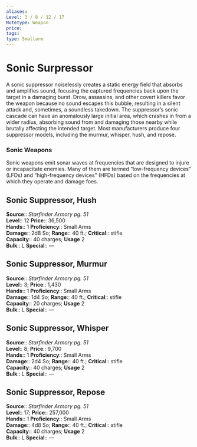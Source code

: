 ```yaml
---
aliases: 
Level: 3 / 8 / 12 / 17
Notetype: Weapon
price: 
tags: 
type: Smallarm
---
```


# Sonic Surpressor

A sonic suppressor noiselessly creates a static energy field that absorbs and amplifies sound, focusing the captured frequencies back upon the target in a damaging burst. Drow, assassins, and other covert killers favor the weapon because no sound escapes this bubble, resulting in a silent attack and, sometimes, a soundless takedown. The suppressor’s sonic cascade can have an anomalously large initial area, which crashes in from a wider radius, absorbing sound from and damaging those nearby while brutally affecting the intended target. Most manufacturers produce four suppressor models, including the murmur, whisper, hush, and repose.

### Sonic Weapons

Sonic weapons emit sonar waves at frequencies that are designed to injure or incapacitate enemies. Many of them are termed “low-frequency devices” (LFDs) and “high-frequency devices” (HFDs) based on the frequencies at which they operate and damage foes.  

## Sonic Suppressor, Hush

**Source**:: _Starfinder Armory pg. 51_  
**Level**:: 12
**Price**:: 36,500  
**Hands**:: 1
**Proficiency**:: Small Arms  
**Damage**:: 2d8 So; **Range**:: 40 ft.;
**Critical**:: stifle  
**Capacity**:: 40 charges; **Usage** 2  
**Bulk**:: L
**Special**:: —

## Sonic Suppressor, Murmur

**Source**:: _Starfinder Armory pg. 51_  
**Level**:: 3;
**Price**:: 1,430  
**Hands**:: 1
**Proficiency**:: Small Arms  
**Damage**:: 1d4 So; **Range**:: 40 ft.;
**Critical**:: stifle  
**Capacity**:: 20 charges; **Usage** 2  
**Bulk**:: L
**Special**:: —

## Sonic Suppressor, Whisper

**Source**:: _Starfinder Armory pg. 51_  
**Level**:: 8;
**Price**:: 9,700  
**Hands**:: 1
**Proficiency**:: Small Arms  
**Damage**:: 2d4 So; **Range**:: 40 ft.;
**Critical**:: stifle  
**Capacity**:: 40 charges; **Usage** 2  
**Bulk**:: L
**Special**:: —

## Sonic Suppressor, Repose

**Source**:: _Starfinder Armory pg. 51_  
**Level**:: 17;
**Price**:: 257,000  
**Hands**:: 1
**Proficiency**:: Small Arms  
**Damage**:: 4d8 So; **Range**:: 40 ft.;
**Critical**:: stifle  
**Capacity**:: 40 charges; **Usage** 2  
**Bulk**:: L
**Special**:: —
